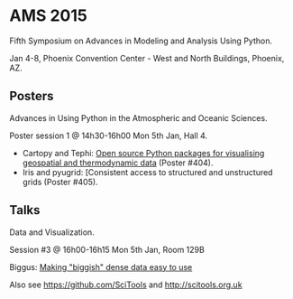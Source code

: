 AMS 2015
========

Fifth Symposium on Advances in Modeling and Analysis Using Python.

Jan 4-8, Phoenix Convention Center - West and North Buildings, Phoenix, AZ.

Posters
-------
Advances in Using Python in the Atmospheric and Oceanic Sciences.

Poster session 1 @ 14h30-16h00 Mon 5th Jan, Hall 4.

+ Cartopy and Tephi: [Open source  Python packages for visualising geospatial and thermodynamic data](https://ams.confex.com/ams/95Annual/webprogram/Paper262644.html) (Poster #404).
+ Iris and pyugrid: [Consistent access to structured and unstructured grids (Poster #405).

Talks
-----
Data and Visualization.

Session #3 @ 16h00-16h15 Mon 5th Jan, Room 129B

Biggus: [Making "biggish" dense data easy to use](https://ams.confex.com/ams/95Annual/webprogram/Paper257786.html)

Also see https://github.com/SciTools and http://scitools.org.uk

